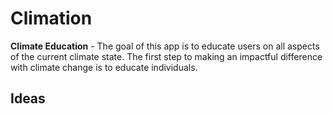 # Climation

**Climate Education** - The goal of this app is to educate users on all aspects of the current climate state. 
The first step to making an impactful difference with climate change is to educate individuals. 

## Ideas

